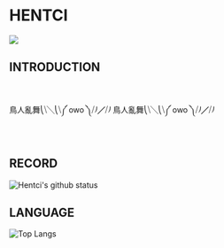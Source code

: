 # HENTCI

<img src = "https://avatars.githubusercontent.com/u/72024391?s=400&u=a423ba52f35a5c1ec4bcb9b84ece41819252b201&v=4">

## INTRODUCTION

<br>

鳥人亂舞⎝⧹╲⎝⧹༼   owo   ༽⧸⎠╱⧸⎠ 鳥人亂舞⎝⧹╲⎝⧹༼   owo   ༽⧸⎠╱⧸⎠

<br>

## RECORD


![Hentci's github status](https://github-readme-stats.vercel.app/api?username=Hentci&theme=vue-dark)

## LANGUAGE

![Top Langs](https://github-readme-stats.vercel.app/api/top-langs/?username=Hentci&langs_count=6&theme=vue-dark)